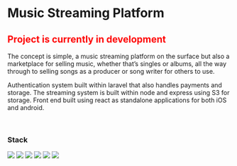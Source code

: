 <h1>Music Streaming Platform</h1>

<h2 style="color:red">Project is currently in development</h2>
The concept is simple, a music streaming platform on the surface but also a marketplace for selling music, whether that’s singles or albums, all the way through to selling songs as a producer or song writer for others to use.

Authentication system built within laravel that also handles payments and storage.
The streaming system is built within node and express using S3 for storage.
Front end built using react as standalone applications for both iOS and android.

<br>

<h3>Stack</h3>

![](https://img.shields.io/badge/PhpIDE-PhpStorm-informational?style=flat&logo=phpstorm&logoColor=white&color=2bbc8a)
![](https://img.shields.io/badge/JsIDE-WebStorm-informational?style=flat&logo=webstorm&logoColor=white&color=2bbc8a)
![](https://img.shields.io/badge/SteamingSystem-Node-informational?style=flat&logo=node.js&logoColor=white&color=2bbc8a)
![](https://img.shields.io/badge/AuthenticationSystem-Laravel-informational?style=flat&logo=laravel&logoColor=white&color=2bbc8a)
![](https://img.shields.io/badge/Frontend-React-informational?style=flat&logo=react&logoColor=white&color=2bbc8a)
![](https://img.shields.io/badge/Storage-S3-informational?style=flat&logo=amazons3&logoColor=white&color=2bbc8a)

